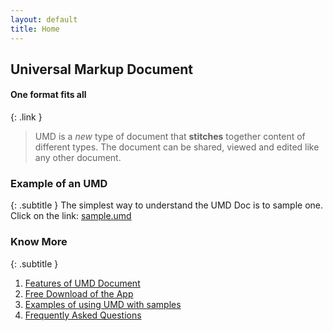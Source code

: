 ```yaml
---
layout: default
title: Home
---
```

## Universal Markup Document
#### One format fits all
{: .link }
<br/>
> UMD is a *new* type of document that **stitches** together content of different types. The document can be shared, viewed and edited like any other document.

### Example of an UMD
{: .subtitle }
The simplest way to understand the UMD Doc is to sample one. Click on the link:
[sample.umd](https://umd-project.org/app?https://storage.googleapis.com/dap-demo-cors/sample-edu.umd)


### Know More
{: .subtitle }
1. [Features of UMD Document](./features.md)
2. [Free Download of the App](./downloads.md)
3. [Examples of using UMD with samples](./examples.md)
4. [Frequently Asked Questions](./faq.md)